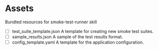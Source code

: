 # Assets

Bundled resources for smoke-test-runner skill

- [ ] test_suite_template.json A template for creating new smoke test suites.
- [ ] sample_results.json A sample of the test results format.
- [ ] config_template.yaml A template for the application configuration.
